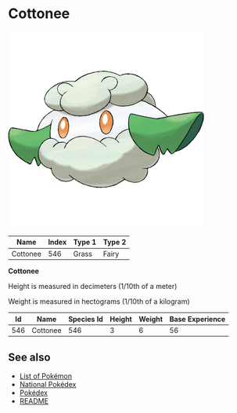 # Cottonee


![Cottonee](images/546.png)

| **Name** | **Index** | **Type 1** | **Type 2** |
|----|----|----|----|
| Cottonee | 546 | Grass | Fairy  |

**Cottonee** 


Height is measured in decimeters (1/10th of a meter)

Weight is measured in hectograms (1/10th of a kilogram)

| **Id** | **Name** | **Species Id** | **Height** | **Weight** | **Base Experience** |
|--------|----------|----------------|------------|------------|---------------------|
| 546 | Cottonee | 546 | 3 | 6 | 56 |


## See also

- [List of Pokémon](../pokemon.md)
- [National Pokédex](../national_pokedex.md)
- [Pokédex](../pokedex.md)
- [README](../README.md)
